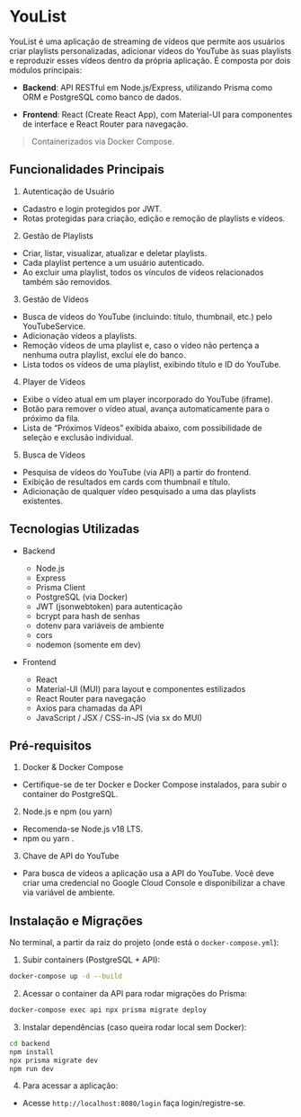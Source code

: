 # YouList

YouList é uma aplicação de streaming de vídeos que permite aos usuários criar playlists personalizadas, adicionar vídeos do YouTube às suas playlists e reproduzir esses vídeos dentro da própria aplicação. É composta por dois módulos principais:

- **Backend**: API RESTful em Node.js/Express, utilizando Prisma como ORM e PostgreSQL como banco de dados.

- **Frontend**: React (Create React App), com Material-UI para componentes de interface e React Router para navegação.

> Containerizados via Docker Compose.

## Funcionalidades Principais

1. Autenticação de Usuário

- Cadastro e login protegidos por JWT.
- Rotas protegidas para criação, edição e remoção de playlists e vídeos.

2. Gestão de Playlists

- Criar, listar, visualizar, atualizar e deletar playlists.
- Cada playlist pertence a um usuário autenticado.
- Ao excluir uma playlist, todos os vínculos de vídeos relacionados também são removidos.

3. Gestão de Vídeos

- Busca de vídeos do YouTube (incluindo: título, thumbnail, etc.) pelo YouTubeService.
- Adicionação vídeos a playlists.
- Remoção vídeos de uma playlist e, caso o vídeo não pertença a nenhuma outra playlist, excluí ele do banco.
- Lista todos os vídeos de uma playlist, exibindo título e ID do YouTube.

4. Player de Vídeos

- Exibe o vídeo atual em um player incorporado do YouTube (iframe).
- Botão para remover o vídeo atual, avança automaticamente para o próximo da fila.
- Lista de “Próximos Vídeos” exibida abaixo, com possibilidade de seleção e exclusão individual.

5. Busca de Vídeos

- Pesquisa de vídeos do YouTube (via API) a partir do frontend.
- Exibição de resultados em cards com thumbnail e título.
- Adicionação de qualquer vídeo pesquisado a uma das playlists existentes.

## Tecnologias Utilizadas
- Backend
    - Node.js
    - Express
    - Prisma Client
    - PostgreSQL (via Docker)
    - JWT (jsonwebtoken) para autenticação
    - bcrypt para hash de senhas
    - dotenv para variáveis de ambiente
    - cors
    - nodemon (somente em dev)

- Frontend
    - React
    - Material-UI (MUI) para layout e componentes estilizados
    - React Router para navegação
    - Axios para chamadas da API
    - JavaScript / JSX / CSS-in-JS (via sx do MUI)

## Pré-requisitos    
1. Docker & Docker Compose

- Certifique-se de ter Docker e Docker Compose instalados, para subir o container do PostgreSQL.

2. Node.js e npm (ou yarn)

- Recomenda-se Node.js v18 LTS.
- npm ou yarn .

3. Chave de API do YouTube

- Para busca de vídeos a aplicação usa a API do YouTube. Você deve criar uma credencial no Google Cloud Console e disponibilizar a chave via variável de ambiente.

## Instalação e Migrações

No terminal, a partir da raiz do projeto (onde está o `docker-compose.yml`):

1. Subir containers (PostgreSQL + API):

```bash
docker-compose up -d --build
```

2.  Acessar o container da API para rodar migrações do Prisma:

```bash
docker-compose exec api npx prisma migrate deploy
```

3.  Instalar dependências (caso queira rodar local sem Docker):

```bash
cd backend
npm install
npx prisma migrate dev
npm run dev
```

4. Para acessar a aplicação:
- Acesse `http://localhost:8080/login` faça login/registre-se.
